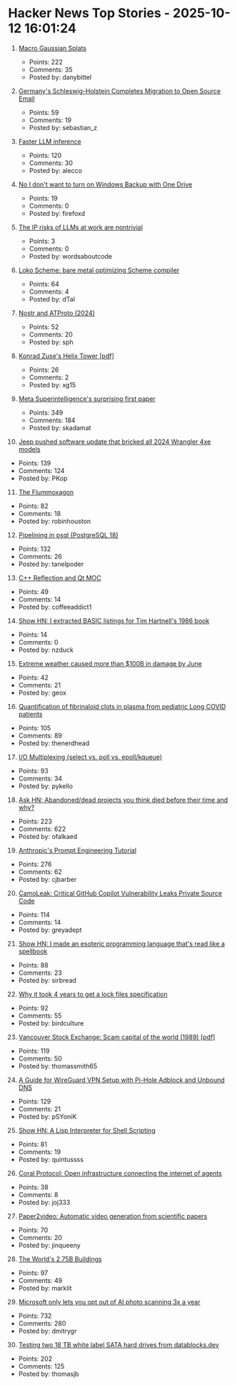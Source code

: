 # Hacker News Top Stories - 2025-10-12 16:01:24

1. [Macro Gaussian Splats](https://danybittel.ch/macro.html)
   - Points: 222
   - Comments: 35
   - Posted by: danybittel

2. [Germany's Schleswig-Holstein Completes Migration to Open Source Email](https://news.itsfoss.com/schleswig-holstein-email-system-migration/)
   - Points: 59
   - Comments: 19
   - Posted by: sebastian_z

3. [Faster LLM inference](https://www.together.ai/blog/adaptive-learning-speculator-system-atlas)
   - Points: 120
   - Comments: 30
   - Posted by: alecco

4. [No I don't want to turn on Windows Backup with One Drive](https://idiallo.com/byte-size/say-no-to-onedrive-backup)
   - Points: 19
   - Comments: 0
   - Posted by: firefoxd

5. [The IP risks of LLMs at work are nontrivial](https://www.augmentedswe.com/p/how-to-use-ai-written-code-in-without)
   - Points: 3
   - Comments: 0
   - Posted by: wordsaboutcode

6. [Loko Scheme: bare metal optimizing Scheme compiler](https://scheme.fail/)
   - Points: 64
   - Comments: 4
   - Posted by: dTal

7. [Nostr and ATProto (2024)](https://shreyanjain.net/2024/07/05/nostr-and-atproto.html)
   - Points: 52
   - Comments: 20
   - Posted by: sph

8. [Konrad Zuse's Helix Tower [pdf]](https://www.iaarc.org/publications/fulltext/The_helix-tower_by_konrad_zuse_automated_con-_and_deconstruction.pdf)
   - Points: 26
   - Comments: 2
   - Posted by: xg15

9. [Meta Superintelligence's surprising first paper](https://paddedinputs.substack.com/p/meta-superintelligences-surprising)
   - Points: 349
   - Comments: 184
   - Posted by: skadamat

10. [Jeep pushed software update that bricked all 2024 Wrangler 4xe models](https://twitter.com/StephenGutowski/status/1977055831720862101)
   - Points: 139
   - Comments: 124
   - Posted by: PKop

11. [The Flummoxagon](https://n-e-r-v-o-u-s.com/blog/?p=9827)
   - Points: 82
   - Comments: 18
   - Posted by: robinhouston

12. [Pipelining in psql (PostgreSQL 18)](https://postgresql.verite.pro/blog/2025/10/01/psql-pipeline.html)
   - Points: 132
   - Comments: 26
   - Posted by: tanelpoder

13. [C++ Reflection and Qt MOC](https://wiki.qt.io/C%2B%2B_reflection_(P2996)_and_moc)
   - Points: 49
   - Comments: 14
   - Posted by: coffeeaddict1

14. [Show HN: I extracted BASIC listings for Tim Hartnell's 1986 book](https://github.com/nzduck/hartnell-exploring-ai-book)
   - Points: 14
   - Comments: 0
   - Posted by: nzduck

15. [Extreme weather caused more than $100B in damage by June](https://www.livescience.com/planet-earth/climate-change/extreme-weather-caused-more-than-usd100-billion-in-damage-by-june-smashing-us-records)
   - Points: 42
   - Comments: 21
   - Posted by: geox

16. [Quantification of fibrinaloid clots in plasma from pediatric Long COVID patients](https://www.researchsquare.com/article/rs-7483367/v1)
   - Points: 105
   - Comments: 89
   - Posted by: thenerdhead

17. [I/O Multiplexing (select vs. poll vs. epoll/kqueue)](https://nima101.github.io/io_multiplexing)
   - Points: 93
   - Comments: 34
   - Posted by: pykello

18. [Ask HN: Abandoned/dead projects you think died before their time and why?](undefined)
   - Points: 223
   - Comments: 622
   - Posted by: ofalkaed

19. [Anthropic's Prompt Engineering Tutorial](https://github.com/anthropics/prompt-eng-interactive-tutorial)
   - Points: 276
   - Comments: 62
   - Posted by: cjbarber

20. [CamoLeak: Critical GitHub Copilot Vulnerability Leaks Private Source Code](https://www.legitsecurity.com/blog/camoleak-critical-github-copilot-vulnerability-leaks-private-source-code)
   - Points: 114
   - Comments: 14
   - Posted by: greyadept

21. [Show HN: I made an esoteric programming language that's read like a spellbook](https://github.com/sirbread/spellscript)
   - Points: 88
   - Comments: 23
   - Posted by: sirbread

22. [Why it took 4 years to get a lock files specification](https://snarky.ca/why-it-took-4-years-to-get-a-lock-files-specification/)
   - Points: 92
   - Comments: 55
   - Posted by: birdculture

23. [Vancouver Stock Exchange: Scam capital of the world (1989) [pdf]](https://scamcouver.wordpress.com/wp-content/uploads/2012/04/scam-capital.pdf)
   - Points: 119
   - Comments: 50
   - Posted by: thomassmith65

24. [A Guide for WireGuard VPN Setup with Pi-Hole Adblock and Unbound DNS](https://psyonik.tech/posts/a-guide-for-wireguard-vpn-setup-with-pi-hole-adblock-and-unbound-dns/)
   - Points: 129
   - Comments: 21
   - Posted by: pSYoniK

25. [Show HN: A Lisp Interpreter for Shell Scripting](https://github.com/gue-ni/redstart)
   - Points: 81
   - Comments: 19
   - Posted by: quintussss

26. [Coral Protocol: Open infrastructure connecting the internet of agents](https://arxiv.org/abs/2505.00749)
   - Points: 38
   - Comments: 8
   - Posted by: joj333

27. [Paper2video: Automatic video generation from scientific papers](https://arxiv.org/abs/2510.05096)
   - Points: 70
   - Comments: 20
   - Posted by: jinqueeny

28. [The World's 2.75B Buildings](https://tech.marksblogg.com/building-footprints-gba.html)
   - Points: 97
   - Comments: 49
   - Posted by: marklit

29. [Microsoft only lets you opt out of AI photo scanning 3x a year](https://hardware.slashdot.org/story/25/10/11/0238213/microsofts-onedrive-begins-testing-face-recognizing-ai-for-photos-for-some-preview-users)
   - Points: 732
   - Comments: 280
   - Posted by: dmitrygr

30. [Testing two 18 TB white label SATA hard drives from datablocks.dev](https://ounapuu.ee/posts/2025/10/06/datablocks-white-label-drives/)
   - Points: 202
   - Comments: 125
   - Posted by: thomasjb

